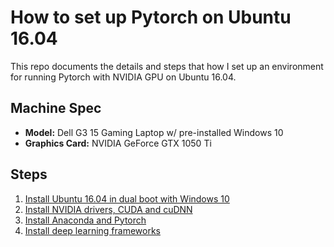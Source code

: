 # How to set up Pytorch on Ubuntu 16.04
This repo documents the details and steps that how I set up an environment for running Pytorch with NVIDIA GPU on Ubuntu 16.04.

## Machine Spec
* **Model:** Dell G3 15 Gaming Laptop w/ pre-installed Windows 10  
* **Graphics Card:** NVIDIA GeForce GTX 1050 Ti

## Steps

1. [Install Ubuntu 16.04 in dual boot with Windows 10](https://github.com/pokaa3a/how-to-set-up-pytorch-on-ubuntu/blob/master/install_dualboot_ubuntu.md)
2. [Install NVIDIA drivers, CUDA and cuDNN](https://github.com/pokaa3a/how-to-set-up-pytorch-on-ubuntu/blob/master/install_nvidia_softwares.md)
3. [Install Anaconda and Pytorch](https://github.com/pokaa3a/how-to-set-up-env-for-deep-learning/blob/master/install_anaconda.md)
4. [Install deep learning frameworks](https://github.com/pokaa3a/how-to-set-up-env-for-deep-learning/blob/master/install_dl_frameworks.md)
